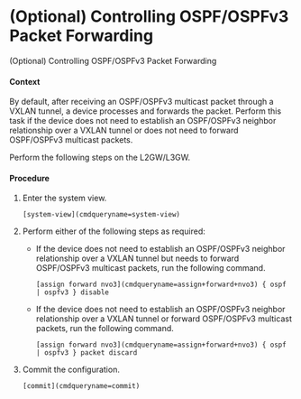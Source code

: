 (Optional) Controlling OSPF/OSPFv3 Packet Forwarding
====================================================

(Optional) Controlling OSPF/OSPFv3 Packet Forwarding

#### Context

By default, after receiving an OSPF/OSPFv3 multicast packet through a VXLAN tunnel, a device processes and forwards the packet. Perform this task if the device does not need to establish an OSPF/OSPFv3 neighbor relationship over a VXLAN tunnel or does not need to forward OSPF/OSPFv3 multicast packets.

Perform the following steps on the L2GW/L3GW.


#### Procedure

1. Enter the system view.
   
   
   ```
   [system-view](cmdqueryname=system-view)
   ```
2. Perform either of the following steps as required:
   
   
   * If the device does not need to establish an OSPF/OSPFv3 neighbor relationship over a VXLAN tunnel but needs to forward OSPF/OSPFv3 multicast packets, run the following command.
     ```
     [assign forward nvo3](cmdqueryname=assign+forward+nvo3) { ospf | ospfv3 } disable
     ```
   * If the device does not need to establish an OSPF/OSPFv3 neighbor relationship over a VXLAN tunnel or forward OSPF/OSPFv3 multicast packets, run the following command.
     ```
     [assign forward nvo3](cmdqueryname=assign+forward+nvo3) { ospf | ospfv3 } packet discard
     ```
3. Commit the configuration.
   
   
   ```
   [commit](cmdqueryname=commit)
   ```